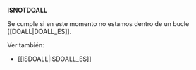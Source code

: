 **ISNOTDOALL**

Se cumple si en este momento no estamos dentro de un bucle [[DOALL|DOALL_ES]].

Ver también:

* [[ISDOALL|ISDOALL_ES]]